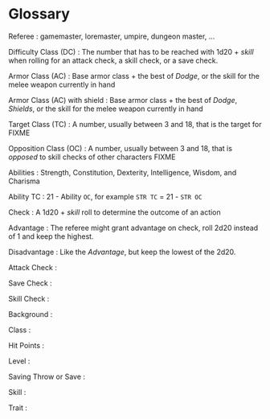 
<!-- <div.two-columns> -->
<!-- <div.left-column> -->

# Glossary

Referee
: gamemaster, loremaster, umpire, dungeon master, ...

Difficulty Class (DC)
: The number that has to be reached with 1d20 + _skill_ when rolling for an attack check, a skill check, or a save check.

Armor Class (AC)
: Base armor class + the best of _Dodge_, or the skill for the melee weapon currently in hand

Armor Class (AC) with shield
: Base armor class + the best of _Dodge_, _Shields_, or the skill for the melee weapon currently in hand

Target Class (TC)
: A number, usually between 3 and 18, that is the target for FIXME

Opposition Class (OC)
: A number, usually between 3 and 18, that is _opposed_ to skill checks of other characters FIXME

Abilities
: Strength, Constitution, Dexterity, Intelligence, Wisdom, and Charisma

Ability TC
: 21 - Ability `OC`, for example `STR TC` = 21 - `STR OC`

Check
: A 1d20 + _skill_ roll to determine the outcome of an action

<!-- </div.left-column> -->
<!-- <div.right-column> -->

Advantage
: The referee might grant advantage on check, roll 2d20 instead of 1 and keep the highest.

Disadvantage
: Like the _Advantage_, but keep the lowest of the 2d20.

Attack Check
:

Save Check
:

Skill Check
:

Background
:

Class
:

Hit Points
:

Level
:

Saving Throw or Save
:

Skill
:

Trait
:

<!-- </div.right-column> -->
<!-- </div.two-columns> -->

